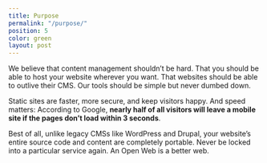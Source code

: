 ```yaml
---
title: Purpose
permalink: "/purpose/"
position: 5
color: green
layout: post
---
```


We believe that content management shouldn’t be hard. That you should be able to host your website wherever you want. That websites should be able to outlive their CMS. Our tools should be simple but never dumbed down.

Static sites are faster, more secure, and keep visitors happy. And speed matters: According to Google, **nearly half of all visitors will leave a mobile site if the pages don’t load within 3 seconds**.

Best of all, unlike legacy CMSs like WordPress and Drupal, your website’s entire source code and content are completely portable. Never be locked into a particular service again. An Open Web is a better web.